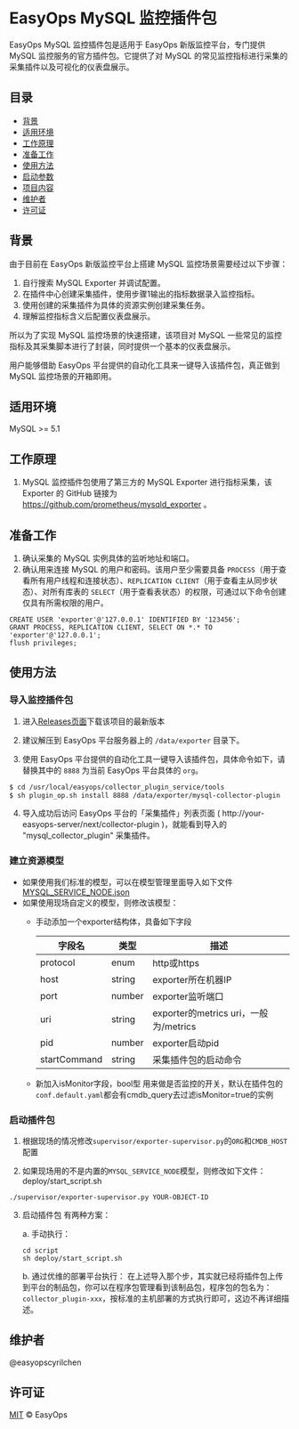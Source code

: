 # EasyOps MySQL 监控插件包

EasyOps MySQL 监控插件包是适用于 EasyOps 新版监控平台，专门提供 MySQL 监控服务的官方插件包。它提供了对 MySQL 的常见监控指标进行采集的采集插件以及可视化的仪表盘展示。

## 目录

- [背景](#背景)
- [适用环境](#适用环境)
- [工作原理](#工作原理)
- [准备工作](#准备工作)
- [使用方法](#使用方法)
- [启动参数](#启动参数) 
- [项目内容](#项目内容)
- [维护者](#维护者)
- [许可证](#许可证)

## 背景

由于目前在 EasyOps 新版监控平台上搭建 MySQL 监控场景需要经过以下步骤：

1. 自行搜索 MySQL Exporter 并调试配置。
2. 在插件中心创建采集插件，使用步骤1输出的指标数据录入监控指标。
3. 使用创建的采集插件为具体的资源实例创建采集任务。
4. 理解监控指标含义后配置仪表盘展示。

所以为了实现 MySQL 监控场景的快速搭建，该项目对 MySQL 一些常见的监控指标及其采集脚本进行了封装，同时提供一个基本的仪表盘展示。

用户能够借助 EasyOps 平台提供的自动化工具来一键导入该插件包，真正做到 MySQL 监控场景的开箱即用。

## 适用环境

MySQL >= 5.1

## 工作原理

1. MySQL 监控插件包使用了第三方的 MySQL Exporter 进行指标采集，该 Exporter 的 GitHub 链接为 https://github.com/prometheus/mysqld_exporter 。

## 准备工作

1. 确认采集的 MySQL 实例具体的监听地址和端口。
2. 确认用来连接 MySQL 的用户和密码。该用户至少需要具备 `PROCESS`（用于查看所有用户线程和连接状态）、`REPLICATION CLIENT`（用于查看主从同步状态）、对所有库表的 `SELECT`（用于查看表状态）的权限，可通过以下命令创建仅具有所需权限的用户。

```
CREATE USER 'exporter'@'127.0.0.1' IDENTIFIED BY '123456';
GRANT PROCESS, REPLICATION CLIENT, SELECT ON *.* TO 'exporter'@'127.0.0.1';
flush privileges;
```

## 使用方法

### 导入监控插件包

1. 进入[Releases页面](https://github.com/easy-monitor/mysql-collector-plugin/releases)下载该项目的最新版本

2. 建议解压到 EasyOps 平台服务器上的 `/data/exporter` 目录下。

3. 使用 EasyOps 平台提供的自动化工具一键导入该插件包，具体命令如下，请替换其中的 `8888` 为当前 EasyOps 平台具体的 `org`。

```sh
$ cd /usr/local/easyops/collector_plugin_service/tools
$ sh plugin_op.sh install 8888 /data/exporter/mysql-collector-plugin
```

4. 导入成功后访问 EasyOps 平台的「采集插件」列表页面 ( http://your-easyops-server/next/collector-plugin )，就能看到导入的 "mysql_collector_plugin" 采集插件。

### 建立资源模型
* 如果使用我们标准的模型，可以在模型管理里面导入如下文件[MYSQL_SERVICE_NODE.json](./MYSQL_SERVICE_NODE.json)
* 如果使用现场自定义的模型，则修改该模型：
  * 手动添加一个exporter结构体，具备如下字段

    | 字段名 | 类型 | 描述 |
    | - | - | - |
    | protocol | enum | http或https |
    | host | string | exporter所在机器IP |
    | port | number | exporter监听端口 |
    | uri | string | exporter的metrics uri，一般为/metrics |
    | pid | number | exporter启动pid |
    | startCommand | string | 采集插件包的启动命令 |

  * 新加入isMonitor字段，bool型
    用来做是否监控的开关，默认在插件包的`conf.default.yaml`都会有cmdb_query去过滤isMonitor=true的实例

### 启动插件包

1. 根据现场的情况修改`supervisor/exporter-supervisor.py`的`ORG`和`CMDB_HOST`配置

2. 如果现场用的不是内置的`MYSQL_SERVICE_NODE`模型，则修改如下文件：deploy/start_script.sh
```shell
./supervisor/exporter-supervisor.py YOUR-OBJECT-ID
```

3. 启动插件包
有两种方案：

    a. 手动执行：
    ```shell
    cd script
    sh deploy/start_script.sh
    ```

    b. 通过优维的部署平台执行：
    在上述导入那个步，其实就已经将插件包上传到平台的制品包，你可以在程序包管理看到该制品包，程序包的包名为：`collector_plugin-xxx`，按标准的主机部署的方式执行即可，这边不再详细描述。


## 维护者

@easyopscyrilchen

## 许可证

[MIT](#许可证) © EasyOps
